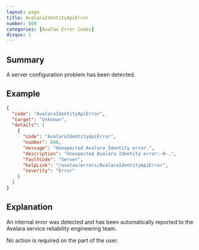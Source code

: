 ```yaml
---
layout: page
title: AvalaraIdentityApiError
number: 608
categories: [AvaTax Error Codes]
disqus: 1
---
```


## Summary

A server configuration problem has been detected.

## Example

```json
{
  "code": "AvalaraIdentityApiError",
  "target": "Unknown",
  "details": [
    {
      "code": "AvalaraIdentityApiError",
      "number": 608,
      "message": "Unexpected Avalara Identity error.",
      "description": "Unexpected Avalara Identity error:-0-.",
      "faultCode": "Server",
      "helpLink": "/avatax/errors/AvalaraIdentityApiError",
      "severity": "Error"
    }
  ]
}
```

## Explanation

An internal error was detected and has been automatically reported to the Avalara service reliability engineering team.

No action is required on the part of the user.
